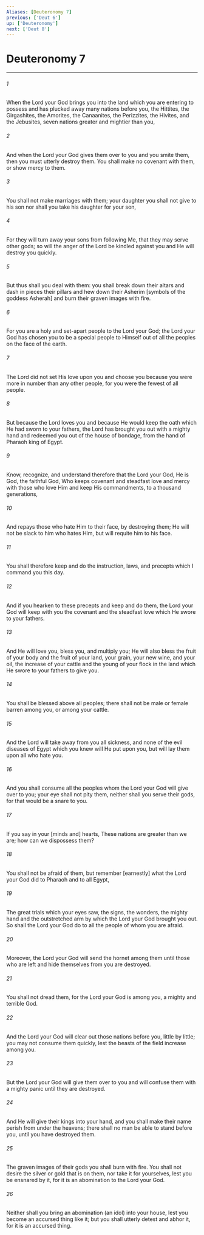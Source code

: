```yaml
---
Aliases: [Deuteronomy 7]
previous: ['Deut 6']
up: ['Deuteronomy']
next: ['Deut 8']
---
```

# Deuteronomy 7

***














###### 1 






When the Lord your God brings you into the land which you are entering to possess and has plucked away many nations before you, the Hittites, the Girgashites, the Amorites, the Canaanites, the Perizzites, the Hivites, and the Jebusites, seven nations greater and mightier than you, 













###### 2 






And when the Lord your God gives them over to you and you smite them, then you must utterly destroy them. You shall make no covenant with them, or show mercy to them. 













###### 3 






You shall not make marriages with them; your daughter you shall not give to his son nor shall you take his daughter for your son, 













###### 4 






For they will turn away your sons from following Me, that they may serve other gods; so will the anger of the Lord be kindled against you and He will destroy you quickly. 













###### 5 






But thus shall you deal with them: you shall break down their altars and dash in pieces their pillars and hew down their Asherim [symbols of the goddess Asherah] and burn their graven images with fire. 













###### 6 






For you are a holy and set-apart people to the Lord your God; the Lord your God has chosen you to be a special people to Himself out of all the peoples on the face of the earth. 













###### 7 






The Lord did not set His love upon you and choose you because you were more in number than any other people, for you were the fewest of all people. 













###### 8 






But because the Lord loves you and because He would keep the oath which He had sworn to your fathers, the Lord has brought you out with a mighty hand and redeemed you out of the house of bondage, from the hand of Pharaoh king of Egypt. 













###### 9 






Know, recognize, and understand therefore that the Lord your God, He is God, the faithful God, Who keeps covenant and steadfast love and mercy with those who love Him and keep His commandments, to a thousand generations, 













###### 10 






And repays those who hate Him to their face, by destroying them; He will not be slack to him who hates Him, but will requite him to his face. 













###### 11 






You shall therefore keep and do the instruction, laws, and precepts which I command you this day. 













###### 12 






And if you hearken to these precepts and keep and do them, the Lord your God will keep with you the covenant and the steadfast love which He swore to your fathers. 













###### 13 






And He will love you, bless you, and multiply you; He will also bless the fruit of your body and the fruit of your land, your grain, your new wine, and your oil, the increase of your cattle and the young of your flock in the land which He swore to your fathers to give you. 













###### 14 






You shall be blessed above all peoples; there shall not be male or female barren among you, or among your cattle. 













###### 15 






And the Lord will take away from you all sickness, and none of the evil diseases of Egypt which you knew will He put upon you, but will lay them upon all who hate you. 













###### 16 






And you shall consume all the peoples whom the Lord your God will give over to you; your eye shall not pity them, neither shall you serve their gods, for that would be a snare to you. 













###### 17 






If you say in your [minds and] hearts, These nations are greater than we are; how can we dispossess them? 













###### 18 






You shall not be afraid of them, but remember [earnestly] what the Lord your God did to Pharaoh and to all Egypt, 













###### 19 






The great trials which your eyes saw, the signs, the wonders, the mighty hand and the outstretched arm by which the Lord your God brought you out. So shall the Lord your God do to all the people of whom you are afraid. 













###### 20 






Moreover, the Lord your God will send the hornet among them until those who are left and hide themselves from you are destroyed. 













###### 21 






You shall not dread them, for the Lord your God is among you, a mighty and terrible God. 













###### 22 






And the Lord your God will clear out those nations before you, little by little; you may not consume them quickly, lest the beasts of the field increase among you. 













###### 23 






But the Lord your God will give them over to you and will confuse them with a mighty panic until they are destroyed. 













###### 24 






And He will give their kings into your hand, and you shall make their name perish from under the heavens; there shall no man be able to stand before you, until you have destroyed them. 













###### 25 






The graven images of their gods you shall burn with fire. You shall not desire the silver or gold that is on them, nor take it for yourselves, lest you be ensnared by it, for it is an abomination to the Lord your God. 













###### 26 






Neither shall you bring an abomination (an idol) into your house, lest you become an accursed thing like it; but you shall utterly detest and abhor it, for it is an accursed thing.
